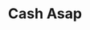 ---
title: Cash Asap
slug: cash-asap
updated-on: '2024-05-30T13:44:31.749Z'
created-on: '2024-05-30T13:41:46.671Z'
published-on: '2024-05-30T13:54:32.469Z'
f_city-state-2:
- cms/city/belvidere-il.md
- cms/city/rockford-il.md
- cms/city/marion-il.md
- cms/city/muskegon-mi.md
- cms/city/mcminnville-or.md
- cms/city/layton-ut.md
- cms/city/logan-ut.md
- cms/city/kennewick-wa.md
- cms/city/lake-city-ut.md
- cms/city/green-bay-wi.md
f_locations:
- cms/payday-loan/cash-asap-6709.md
- cms/payday-loan/cash-asap-6710.md
- cms/payday-loan/cash-asap-6711.md
- cms/payday-loan/cash-asap-6712.md
- cms/payday-loan/cash-asap-6713.md
- cms/payday-loan/cash-asap-6714.md
- cms/payday-loan/cash-asap-6715.md
- cms/payday-loan/cash-asap-6716.md
- cms/payday-loan/cash-asap-6717.md
- cms/payday-loan/cash-asap-6718.md
- cms/payday-loan/cash-asap-6719.md
- cms/payday-loan/cash-asap-6720.md
- cms/payday-loan/cash-asap-6721.md
- cms/payday-loan/cash-asap-6722.md
- cms/payday-loan/cash-asap-6723.md
- cms/payday-loan/cash-asap-6724.md
f_states:
- cms/state/illinois.md
- cms/state/michigan.md
- cms/state/oregon.md
- cms/state/utah.md
- cms/state/washington.md
- cms/state/wisconsin.md
layout: '[company].html'
tags: company
---